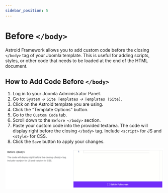 ```yaml
---
sidebar_position: 5
---
```


# Before `</body>`

Astroid Framework allows you to add custom code before the closing `</body>` tag of your Joomla template. This is useful for adding scripts, styles, or other code that needs to be loaded at the end of the HTML document.

## How to Add Code Before `</body>`
1. Log in to your Joomla Administrator Panel.
2. Go to: `System` → `Site Templates` → `Templates (Site)`.
3. Click on the Astroid template you are using.
4. Click the “Template Options” button.
5. Go to the `Custom Code` tab.
6. Scroll down to the `Before </body>` section.
7. Paste your custom code into the provided textarea. The code will display right before the closing `</body>` tag. Include `<script>` for JS and `<style>` for CSS.
8. Click the `Save` button to apply your changes.

![before-body.jpg](../../static/img/custom-code/before-body.jpg)